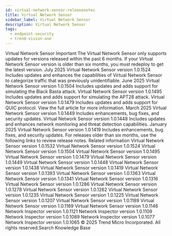 ```yaml
---
id: virtual-network-sensor-releasenotes
title: Virtual Network Sensor
sidebar_label: Virtual Network Sensor
description: Virtual Network Sensor
tags:
  - endpoint-security
  - trend-vision-one
---
```


 Virtual Network Sensor Important The Virtual Network Sensor only supports updates for versions released within the past 6 months. If your Virtual Network Sensor version is older than six months, you must redeploy to get the latest version. July 2025 Virtual Network Sensor version 1.0.1524 Includes updates and enhances the capabilities of Virtual Network Sensor to categorize traffic that was previously unidentifiable. June 2025 Virtual Network Sensor version 1.0.1504 Includes updates and adds support for simulating the Black Basta attack. Virtual Network Sensor version 1.0.1495 Includes updates and adds support for simulating the APT28 attack. Virtual Network Sensor version 1.0.1479 Includes updates and adds support for QUIC protocol. View the full article for more information. March 2025 Virtual Network Sensor version 1.0.1449 Includes enhancements, bug fixes, and security updates. Virtual Network Sensor version 1.0.1448 Includes updates and enhances network monitoring and threat detection capabilities. January 2025 Virtual Network Sensor version 1.0.1419 Includes enhancements, bug fixes, and security updates. For releases older than six months, use the following links to review release notes. Related information Virtual Network Sensor version 1.0.1532 Virtual Network Sensor version 1.0.1524 Virtual Network Sensor version 1.0.1504 Virtual Network Sensor version 1.0.1495 Virtual Network Sensor version 1.0.1479 Virtual Network Sensor version 1.0.1449 Virtual Network Sensor version 1.0.1448 Virtual Network Sensor version 1.0.1438 Virtual Network Sensor version 1.0.1419 Virtual Network Sensor version 1.0.1393 Virtual Network Sensor version 1.0.1363 Virtual Network Sensor version 1.0.1341 Virtual Network Sensor version 1.0.1316 Virtual Network Sensor version 1.0.1286 Virtual Network Sensor version 1.0.1278 Virtual Network Sensor version 1.0.1262 Virtual Network Sensor version 1.0.1235 Virtual Network Sensor version 1.0.1225 Virtual Network Sensor version 1.0.1207 Virtual Network Sensor version 1.0.1189 Virtual Network Sensor version 1.0.1169 Virtual Network Sensor version 1.0.1146 Network Inspector version 1.0.1121 Network Inspector version 1.0.1109 Network Inspector version 1.0.1089 Network Inspector version 1.0.1077 Network Inspector version 1.0.1065 © 2025 Trend Micro Incorporated. All rights reserved.Search Knowledge Base